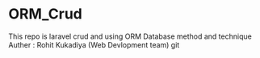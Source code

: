 # ORM_Crud
This repo is laravel crud and using ORM Database method and technique 
Auther : Rohit Kukadiya (Web Devlopment team)
git